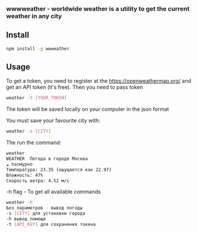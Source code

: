 ### wwwweather - worldwide weather is a utility to get the current weather in any city

## Install

```bash
npm install -g wwweather
```

## Usage

To get a token, you need to register at the https://openweathermap.org/ and get an API token (it's free).
Then you need to pass token

```bash
weather -t [YOUR_TOKEN]
```

The token will be saved locally on your computer in the json format

You must save your favourite city with:

```bash
weather -s [CITY]
```

The run the command:

```bash
weather 
WEATHER  Погода в городе Москва
☁️ пасмурно
Температура: 23.35 (ощущается как 22.97)
Влажность: 47%
Скорость ветра: 4.52 м/с

```

-h flag - To get all available commands

```bash
weather -h
Без параметров - вывод погоды     
-s [CITY] для установки города    
-h вывод помощи                   
-t [API_KEY] для сохранения токена
```
